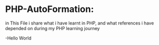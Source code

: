 # PHP-AutoFormation:
in This File i share what i have learnt in PHP, and what references i have depended on during my PHP learning journey  

-Hello World  
